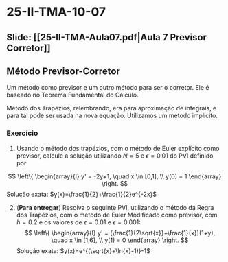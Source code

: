 # 25-II-TMA-10-07

## Slide: [[25-II-TMA-Aula07.pdf|Aula 7 Previsor Corretor]]
## Método Previsor-Corretor

Um método como previsor e um outro método para ser o corretor. Ele é baseado no Teorema Fundamental do Cálculo.

Método dos Trapézios, relembrando, era para aproximação de integrais, e para tal pode ser usada na nova equação. Utilizamos um método implícito.

### Exercício

1. Usando o método dos trapézios, com o método de Euler explícito como previsor, calcule a solução utilizando $N = 5$ e $\epsilon = 0.01$ do PVI definido por

$$
\left\{
   \begin{array}{l}
   y' = -2y+1, \quad x \in [0,1], \\
   y(0) = 1
   \end{array}
\right.
$$
Solução exata: $y(x)=\frac{1}{2}+\frac{1}{2}e^{-2x}$ 

2. (**Para entregar**) Resolva o seguinte PVI, utilizando o método da Regra dos Trapézios, com o método de Euler Modificado como previsor, com $h=0.2$ e os valores de $\epsilon=0.01$ e $\epsilon=0.001$:
$$
\left\{
   \begin{array}{l}
   y' = (\frac{1}{2\sqrt{x}}+\frac{1}{x})(1+y), \quad x \in [1,6], \\
   y(1) = 0
   \end{array}
\right.
$$ Solução exata: $y(x)=e^{(\sqrt{x}+\ln{x}-1)}-1$ 